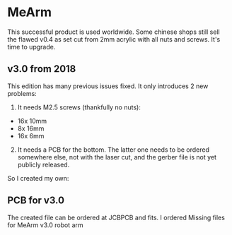# MeArm

This successful product is used worldwide. Some chinese shops still sell the flawed v0.4 as set cut from 2mm acrylic with all nuts and screws. It's time to upgrade.

## v3.0 from 2018

This edition has many previous issues fixed. It only introduces 2 new problems: 

1. It needs M2.5 screws (thankfully no nuts):
  - 16x 10mm
  - 8x 16mm
  - 16x 6mm
  
2. It needs a PCB for the bottom. The latter one needs to be ordered somewhere else, not with the laser cut, and the gerber file is not yet publicly released.

So I created my own:

## PCB for v3.0

The created file can be ordered at JCBPCB and fits. I ordered
Missing files for MeArm v3.0 robot arm
